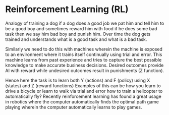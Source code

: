 # Reinforcement Learning (RL)

Analogy of training a dog
if a dog does a good job we pat him and tell him to be a good boy and sometimes reward him with food 
if he does some bad task then we say him bad boy and punish him. 
Over time the dog gets trained and understands what is a good task and what is a bad task.

Similarly we need to do this with machines wherein the machine is exposed to an environment where it trains itself continually using trial and error. This machine learns from past experience and tries to capture the best possible knowledge to make accurate business decisions. Desired outcomes provide AI with reward while undesired outcomes result in punishments (Z function).

Hence here the task is to learn both Y (actions) and F (policy) using X (states) and Z (reward functions)
Examples of this can be 
how you learn to drive a bicycle or learn to walk via trial and error
how to train a helicopter to automatically fly? 
Recently reinforcement learning has found a great usage in robotics where the computer automatically finds the optimal path 
game playing wherein the computer automatically learns to play games. 
